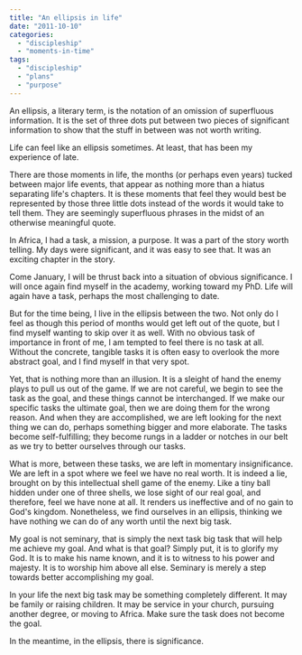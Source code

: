 ```yaml
---
title: "An ellipsis in life"
date: "2011-10-10"
categories: 
  - "discipleship"
  - "moments-in-time"
tags: 
  - "discipleship"
  - "plans"
  - "purpose"
---
```


An ellipsis, a literary term, is the notation of an omission of superfluous information. It is the set of three dots put between two pieces of significant information to show that the stuff in between was not worth writing.

Life can feel like an ellipsis sometimes. At least, that has been my experience of late.

There are those moments in life, the months (or perhaps even years) tucked between major life events, that appear as nothing more than a hiatus separating life's chapters. It is these moments that feel they would best be represented by those three little dots instead of the words it would take to tell them. They are seemingly superfluous phrases in the midst of an otherwise meaningful quote.

In Africa, I had a task, a mission, a purpose. It was a part of the story worth telling. My days were significant, and it was easy to see that. It was an exciting chapter in the story.

Come January, I will be thrust back into a situation of obvious significance. I will once again find myself in the academy, working toward my PhD. Life will again have a task, perhaps the most challenging to date.

But for the time being, I live in the ellipsis between the two. Not only do I feel as though this period of months would get left out of the quote, but I find myself wanting to skip over it as well. With no obvious task of importance in front of me, I am tempted to feel there is no task at all. Without the concrete, tangible tasks it is often easy to overlook the more abstract goal, and I find myself in that very spot.

Yet, that is nothing more than an illusion. It is a sleight of hand the enemy plays to pull us out of the game. If we are not careful, we begin to see the task as the goal, and these things cannot be interchanged. If we make our specific tasks the ultimate goal, then we are doing them for the wrong reason. And when they are accomplished, we are left looking for the next thing we can do, perhaps something bigger and more elaborate. The tasks become self-fulfilling; they become rungs in a ladder or notches in our belt as we try to better ourselves through our tasks.

What is more, between these tasks, we are left in momentary insignificance. We are left in a spot where we feel we have no real worth. It is indeed a lie, brought on by this intellectual shell game of the enemy. Like a tiny ball hidden under one of three shells, we lose sight of our real goal, and therefore, feel we have none at all. It renders us ineffective and of no gain to God's kingdom. Nonetheless, we find ourselves in an ellipsis, thinking we have nothing we can do of any worth until the next big task.

My goal is not seminary, that is simply the next task big task that will help me achieve my goal. And what is that goal? Simply put, it is to glorify my God. It is to make his name known, and it is to witness to his power and majesty. It is to worship him above all else. Seminary is merely a step towards better accomplishing my goal.

In your life the next big task may be something completely different. It may be family or raising children. It may be service in your church, pursuing another degree, or moving to Africa. Make sure the task does not become the goal.

In the meantime, in the ellipsis, there is significance.
